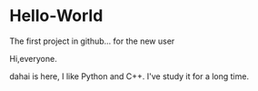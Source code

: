 # Hello-World
The first project in github... for the new user

Hi,everyone.

dahai is here, I like Python and C++.
I've study it for a long time.
